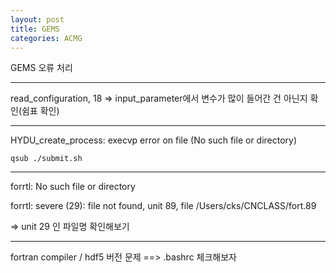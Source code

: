```yaml
---
layout: post
title: GEMS
categories: ACMG
---
```


GEMS 오류 처리

---
read_configuration, 18 => input_parameter에서 변수가 많이 들어간 건 아닌지 확인(쉼표 확인)

---
HYDU_create_process: execvp error on file (No such file or directory)
    
    qsub ./submit.sh

---
forrtl: No such file or directory

forrtl: severe (29): file not found, unit 89, file /Users/cks/CNCLASS/fort.89

=> unit 29 인 파일명 확인해보기

---
fortran compiler / hdf5 버전 문제 ==> .bashrc 체크해보자
